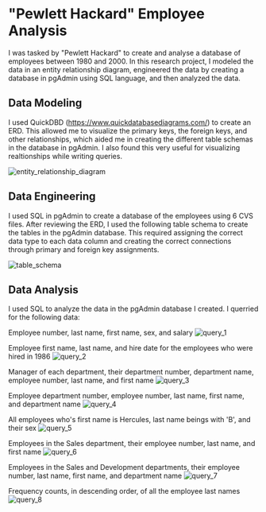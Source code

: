 # "Pewlett Hackard" Employee Analysis
I was tasked by "Pewlett Hackard" to create and analyse a database of employees between 1980 and 2000. In this research project, I modeled the data in an entity relationship diagram, engineered the data by creating a database in pgAdmin using SQL language, and then analyzed the data. 

## Data Modeling
I used QuickDBD (https://www.quickdatabasediagrams.com/) to create an ERD. This allowed me to visualize the primary keys, the foreign keys, and other relationships, which aided me in creating the different table schemas in the database in pgAdmin. I also found this very useful for visualizing realtionships while writing queries.

![entity_relationship_diagram](https://github.com/wanderfarther/sql-challenge/assets/132155105/58f7ae90-e02f-41e5-8455-8251f7876208)

## Data Engineering
I used SQL in pgAdmin to create a database of the employees using 6 CVS files. After reviewing the ERD, I used the following table schema to create the tables in the pgAdmin database. This required assigning the correct data type to each data column and creating the correct connections through primary and foreign key assignments. 

![table_schema](https://github.com/wanderfarther/sql-challenge/assets/132155105/31df3d34-8f22-4391-b64f-db3dccef6200)

## Data Analysis
I used SQL to analyze the data in the pgAdmin database I created. I querried for the following data:

Employee number, last name, first name, sex, and salary
![query_1](https://github.com/wanderfarther/sql-challenge/assets/132155105/0c54fe92-b0e8-4f20-94fa-9050ab71c164)

Employee first name, last name, and hire date for the employees who were hired in 1986
![query_2](https://github.com/wanderfarther/sql-challenge/assets/132155105/045a10d2-62b9-4a0f-95a5-de51d43ec282)

Manager of each department, their department number, department name, employee number, last name, and first name
![query_3](https://github.com/wanderfarther/sql-challenge/assets/132155105/fc8e0a55-f2bf-4a12-80b9-e3aa034f32ea)

Employee department number, employee number, last name, first name, and department name
![query_4](https://github.com/wanderfarther/sql-challenge/assets/132155105/33b6bf49-1093-45ac-a417-d88e9b75b2c5)

All employees who's first name is Hercules, last name beings with 'B', and their sex
![query_5](https://github.com/wanderfarther/sql-challenge/assets/132155105/a379e348-b483-41bf-ad18-81056fab1a27)

Employees in the Sales department, their employee number, last name, and first name
![query_6](https://github.com/wanderfarther/sql-challenge/assets/132155105/6b65f1fb-5642-43d8-b084-634d735df0d5)

Employees in the Sales and Development departments, their employee number, last name, first name, and department name
![query_7](https://github.com/wanderfarther/sql-challenge/assets/132155105/2cea8544-7a81-47b6-b447-2d41744eb991)

Frequency counts, in descending order, of all the employee last names
![query_8](https://github.com/wanderfarther/sql-challenge/assets/132155105/699d2720-1fa7-4551-8b12-0282916af8e9)

